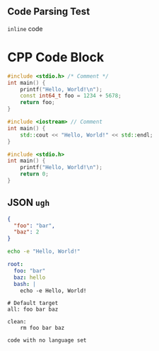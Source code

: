 ## Code Parsing Test

`inline` code

# CPP Code Block

```cpp
#include <stdio.h> /* Comment */
int main() {
    printf("Hello, World!\n");
    const int64_t foo = 1234 + 5678;
    return foo;
}
```

```c++
#include <iostream> // Comment
int main() {
    std::cout << "Hello, World!" << std::endl;
}
```

```c
#include <stdio.h>
int main() {
    printf("Hello, World!\n");
    return 0;
}
```

## JSON `ugh`

```json
{
  "foo": "bar",
  "baz": 2
}
```

```bash
echo -e "Hello, World!"
```

```yaml
root:
  foo: "bar"
  baz: hello
  bash: |
    echo -e Hello, World!
```

```make
# Default target
all: foo bar baz

clean:
    rm foo bar baz
```

```
code with no language set
```
